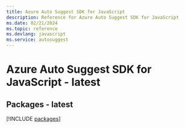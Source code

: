 ```yaml
---
title: Azure Auto Suggest SDK for JavaScript
description: Reference for Azure Auto Suggest SDK for JavaScript
ms.date: 02/21/2024
ms.topic: reference
ms.devlang: javascript
ms.service: autosuggest
---
```

# Azure Auto Suggest SDK for JavaScript - latest
## Packages - latest
[!INCLUDE [packages](auto-suggest-index.md)]